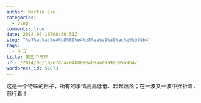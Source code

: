 ```yaml
---
author: Martin Liu
categories:
  - blog
comments: true
date: 2014-06-16T08:30:51Z
slug: "%e7%ac%ac%e4%b8%89%e4%b8%aa%e9%a9%ac%e5%b9%b4"
tags:
  - 生日
title: 第三个马年
url: /2014/06/16/e7acace4b889e4b8aae9a9ace5b9b4/
wordpress_id: 52873
---
```


这是一个特殊的日子，所有的事情高高低低、起起落落；在一波又一波中挫折着，前行着！

